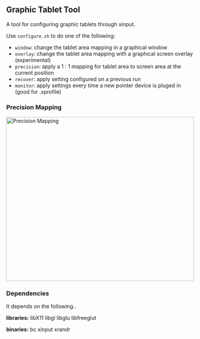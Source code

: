 ## Graphic Tablet Tool

A tool for configuring graphic tablets through xinput.

Use `configure.sh` to do one of the following:

- `window`: change the tablet area mapping in a graphical window
- `overlay`: change the tablet area mapping with a graphical screen overlay (experimental)
- `precision`: apply a 1 : 1 mapping for tablet area to screen area at the current position
- `recover`: apply setting configured on a previous run
- `monitor`: apply settings every time a new pointer device is pluged in (good for .xprofile)

### Precision Mapping

<img alt="Precision Mapping" src="/docs/media/precision.gif" width="100%" height="440">

### Dependencies

It depends on the following..

**libraries:** libX11 libgl libglu libfreeglut

**binaries:** bc xinput xrandr
